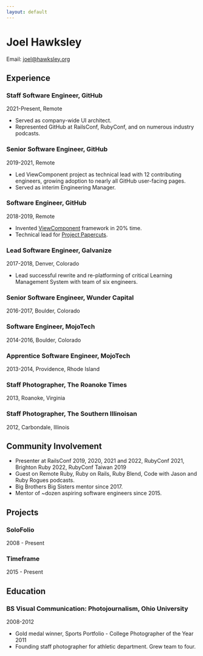 ```yaml
---
layout: default
---
```


# Joel Hawksley

Email: joel@hawksley.org

## Experience

### Staff Software Engineer, GitHub

2021-Present, Remote

- Served as company-wide UI architect.
- Represented GitHub at RailsConf, RubyConf, and on numerous industry podcasts.

### Senior Software Engineer, GitHub

2019-2021, Remote

- Led ViewComponent project as technical lead with 12 contributing engineers, growing adoption to nearly all GitHub user-facing pages.
- Served as interim Engineering Manager.

### Software Engineer, GitHub

2018-2019, Remote

- Invented [ViewComponent](https://viewcomponent.org/) framework in 20% time.
- Technical lead for [Project Papercuts](https://github.blog/2018-08-28-announcing-paper-cuts/).

### Lead Software Engineer, Galvanize

2017-2018, Denver, Colorado

- Lead successful rewrite and re-platforming of critical Learning Management System with team of six engineers.

### Senior Software Engineer, Wunder Capital

2016-2017, Boulder, Colorado

### Software Engineer, MojoTech

2014-2016, Boulder, Colorado

### Apprentice Software Engineer, MojoTech

2013-2014, Providence, Rhode Island

### Staff Photographer, The Roanoke Times

2013, Roanoke, Virginia

### Staff Photographer, The Southern Illinoisan

2012, Carbondale, Illinois

## Community Involvement

- Presenter at RailsConf 2019, 2020, 2021 and 2022, RubyConf 2021, Brighton Ruby 2022, RubyConf Taiwan 2019
- Guest on Remote Ruby, Ruby on Rails, Ruby Blend, Code with Jason and Ruby Rogues podcasts.
- Big Brothers Big Sisters mentor since 2017.
- Mentor of ~dozen aspiring software engineers since 2015.

## Projects

### SoloFolio

2008 - Present

### Timeframe

2015 - Present

## Education

### BS Visual Communication: Photojournalism, Ohio University

2008-2012

- Gold medal winner, Sports Portfolio - College Photographer of the Year 2011
- Founding staff photographer for athletic department. Grew team to four.
